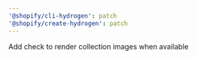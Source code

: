 ```yaml
---
'@shopify/cli-hydrogen': patch
'@shopify/create-hydrogen': patch
---
```


Add check to render collection images when available
